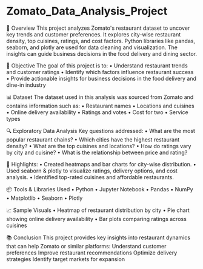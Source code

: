 # Zomato_Data_Analysis_Project
📌 Overview
This project analyzes Zomato's restaurant dataset to uncover key trends and customer preferences.
It explores city-wise restaurant density, top cuisines, ratings, and cost factors.
Python libraries like pandas, seaborn, and plotly are used for data cleaning and visualization.
The insights can guide business decisions in the food delivery and dining sector.

📌 Objective
The goal of this project is to:
• Understand restaurant trends and customer ratings
• Identify which factors influence restaurant success
• Provide actionable insights for business decisions in the food delivery and dine-in industry

📊 Dataset
The dataset used in this analysis was sourced from Zomato and contains information such as:
• Restaurant names
• Locations and cuisines
• Online delivery availability
• Ratings and votes
• Cost for two
• Service types

🔍 Exploratory Data Analysis
Key questions addressed:
• What are the most popular restaurant chains?
• Which cities have the highest restaurant density?
• What are the top cuisines and locations?
• How do ratings vary by city and cuisine?
• What is the relationship between price and rating?

📌 Highlights:
• Created heatmaps and bar charts for city-wise distribution.
• Used seaborn & plotly to visualize ratings, delivery options, and cost analysis.
• Identified top-rated cuisines and affordable restaurants.

📦 Tools & Libraries Used
• Python
• Jupyter Notebook
• Pandas
• NumPy
• Matplotlib
• Seaborn
• Plotly

📈 Sample Visuals
• Heatmap of restaurant distribution by city
• Pie chart showing online delivery availability
• Bar plots comparing ratings across cuisines

📚 Conclusion
This project provides key insights into restaurant dynamics that can help Zomato or similar platforms:
Understand customer preferences
Improve restaurant recommendations
Optimize delivery strategies
Identify target markets for expansion


